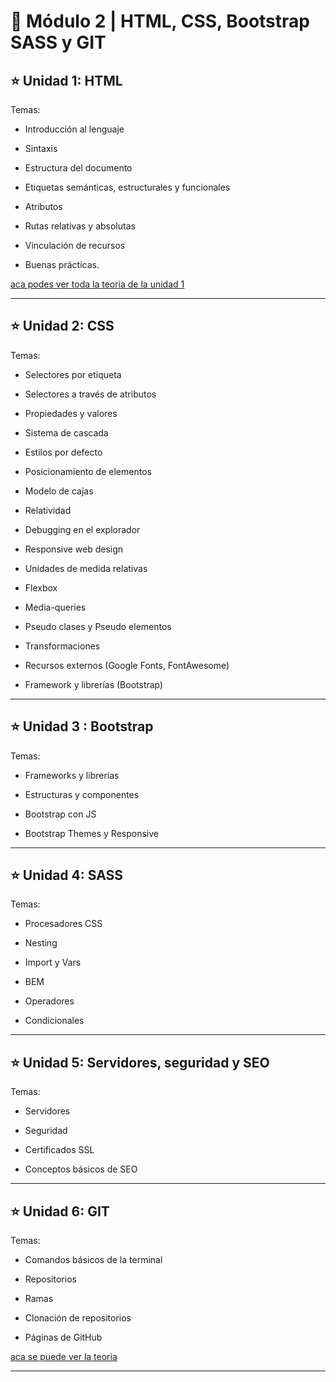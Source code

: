 # :book: Módulo 2 |  HTML, CSS, Bootstrap SASS y GIT

## :star: Unidad 1: HTML

Temas:

- Introducción al lenguaje

- Sintaxis

- Estructura del documento

- Etiquetas semánticas, estructurales y funcionales

- Atributos

- Rutas relativas y absolutas

- Vinculación de recursos

- Buenas prácticas.

[aca podes ver toda la teoria de la unidad 1](https://github.com/eugenia1984/Full-Stack-Numen/blob/main/numen_teoria/modulo2_html_css_bootstrap_sass_git/unidad1.md)

---

## :star: Unidad 2: CSS

Temas:

- Selectores por etiqueta

- Selectores a través de atributos

- Propiedades y valores

- Sistema de cascada

- Estilos por defecto

- Posicionamiento de elementos

- Modelo de cajas

- Relatividad

- Debugging en el explorador

- Responsive web design

- Unidades de medida relativas

- Flexbox

- Media-queries

- Pseudo clases y Pseudo elementos

- Transformaciones

- Recursos externos (Google Fonts, FontAwesome)

- Framework y librerías (Bootstrap)

---

## :star: Unidad 3 : Bootstrap

Temas:

- Frameworks y librerías

- Estructuras y componentes

- Bootstrap con JS

- Bootstrap Themes y Responsive

---

## :star: Unidad 4: SASS

Temas:

- Procesadores CSS

- Nesting

- Import y Vars

- BEM

- Operadores

- Condicionales

---

## :star: Unidad 5: Servidores, seguridad y SEO

Temas:

- Servidores

- Seguridad

- Certificados SSL

- Conceptos básicos de SEO

---

## :star: Unidad 6: GIT

Temas:

- Comandos básicos de la terminal

- Repositorios

- Ramas

- Clonación de repositorios

- Páginas de GitHub

[aca se puede ver la teoria](https://github.com/eugenia1984/Full-Stack-Numen/blob/main/numen_teoria/modulo2_html_css_bootstrap_sass_git/unidad6_git.md)

---
